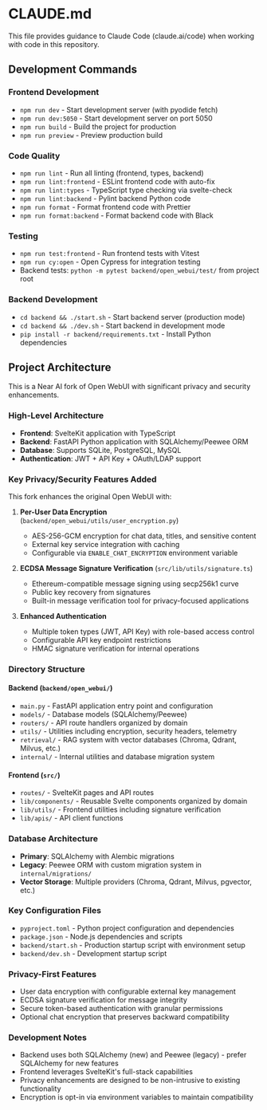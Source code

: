 # CLAUDE.md

This file provides guidance to Claude Code (claude.ai/code) when working with code in this repository.

## Development Commands

### Frontend Development
- `npm run dev` - Start development server (with pyodide fetch)
- `npm run dev:5050` - Start development server on port 5050
- `npm run build` - Build the project for production
- `npm run preview` - Preview production build

### Code Quality
- `npm run lint` - Run all linting (frontend, types, backend)
- `npm run lint:frontend` - ESLint frontend code with auto-fix
- `npm run lint:types` - TypeScript type checking via svelte-check
- `npm run lint:backend` - Pylint backend Python code
- `npm run format` - Format frontend code with Prettier
- `npm run format:backend` - Format backend code with Black

### Testing
- `npm run test:frontend` - Run frontend tests with Vitest
- `npm run cy:open` - Open Cypress for integration testing
- Backend tests: `python -m pytest backend/open_webui/test/` from project root

### Backend Development
- `cd backend && ./start.sh` - Start backend server (production mode)
- `cd backend && ./dev.sh` - Start backend in development mode
- `pip install -r backend/requirements.txt` - Install Python dependencies

## Project Architecture

This is a Near AI fork of Open WebUI with significant privacy and security enhancements.

### High-Level Architecture
- **Frontend**: SvelteKit application with TypeScript
- **Backend**: FastAPI Python application with SQLAlchemy/Peewee ORM
- **Database**: Supports SQLite, PostgreSQL, MySQL
- **Authentication**: JWT + API Key + OAuth/LDAP support

### Key Privacy/Security Features Added
This fork enhances the original Open WebUI with:

1. **Per-User Data Encryption** (`backend/open_webui/utils/user_encryption.py`)
   - AES-256-GCM encryption for chat data, titles, and sensitive content
   - External key service integration with caching
   - Configurable via `ENABLE_CHAT_ENCRYPTION` environment variable

2. **ECDSA Message Signature Verification** (`src/lib/utils/signature.ts`)
   - Ethereum-compatible message signing using secp256k1 curve
   - Public key recovery from signatures
   - Built-in message verification tool for privacy-focused applications

3. **Enhanced Authentication**
   - Multiple token types (JWT, API Key) with role-based access control
   - Configurable API key endpoint restrictions
   - HMAC signature verification for internal operations

### Directory Structure

#### Backend (`backend/open_webui/`)
- `main.py` - FastAPI application entry point and configuration
- `models/` - Database models (SQLAlchemy/Peewee)
- `routers/` - API route handlers organized by domain
- `utils/` - Utilities including encryption, security headers, telemetry
- `retrieval/` - RAG system with vector databases (Chroma, Qdrant, Milvus, etc.)
- `internal/` - Internal utilities and database migration system

#### Frontend (`src/`)
- `routes/` - SvelteKit pages and API routes
- `lib/components/` - Reusable Svelte components organized by domain
- `lib/utils/` - Frontend utilities including signature verification
- `lib/apis/` - API client functions

### Database Architecture
- **Primary**: SQLAlchemy with Alembic migrations
- **Legacy**: Peewee ORM with custom migration system in `internal/migrations/`
- **Vector Storage**: Multiple providers (Chroma, Qdrant, Milvus, pgvector, etc.)

### Key Configuration Files
- `pyproject.toml` - Python project configuration and dependencies
- `package.json` - Node.js dependencies and scripts
- `backend/start.sh` - Production startup script with environment setup
- `backend/dev.sh` - Development startup script

### Privacy-First Features
- User data encryption with configurable external key management
- ECDSA signature verification for message integrity
- Secure token-based authentication with granular permissions
- Optional chat encryption that preserves backward compatibility

### Development Notes
- Backend uses both SQLAlchemy (new) and Peewee (legacy) - prefer SQLAlchemy for new features
- Frontend leverages SvelteKit's full-stack capabilities
- Privacy enhancements are designed to be non-intrusive to existing functionality
- Encryption is opt-in via environment variables to maintain compatibility